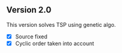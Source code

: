 ## Version 2.0
This version solves TSP using genetic algo. 

- [x] Source fixed
- [x] Cyclic order taken into account
